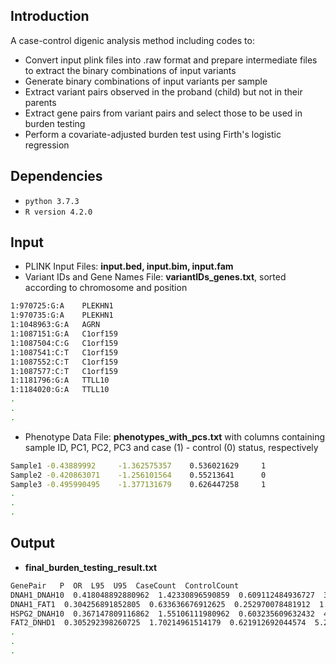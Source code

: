 ## Introduction
A case-control digenic analysis method including codes to:
- Convert input plink files into .raw format and prepare intermediate files to extract the binary combinations of input variants
- Generate binary combinations of input variants per sample
- Extract variant pairs observed in the proband (child) but not in their parents
- Extract gene pairs from variant pairs and select those to be used in burden testing
- Perform a covariate-adjusted burden test using Firth's logistic regression

## Dependencies
- `python 3.7.3`
- `R version 4.2.0`

## Input
- PLINK Input Files: **input.bed, input.bim, input.fam**
- Variant IDs and Gene Names File: **variantIDs_genes.txt**, sorted according to chromosome and position
```sh
1:970725:G:A    PLEKHN1
1:970735:G:A    PLEKHN1
1:1048963:G:A   AGRN
1:1087151:G:A   C1orf159
1:1087504:C:G   C1orf159
1:1087541:C:T   C1orf159
1:1087552:C:T   C1orf159
1:1087577:C:T   C1orf159
1:1181796:G:A   TTLL10
1:1184020:G:A   TTLL10
.
.
.
```
- Phenotype Data File: **phenotypes_with_pcs.txt** with columns containing sample ID, PC1, PC2, PC3 and case (1) - control (0) status, respectively

```sh
Sample1 -0.43889992     -1.362575357    0.536021629     1
Sample2 -0.420863071    -1.256101564    0.55213641      0
Sample3 -0.495990495    -1.377131679    0.626447258     1
.
.
.
```

## Output
- **final_burden_testing_result.txt**

```sh
GenePair   P  OR  L95  U95  CaseCount  ControlCount
DNAH1_DNAH10  0.418048892880962  1.42330896590859  0.609112484936727  3.51712165598446  6  5
DNAH1_FAT1  0.304256891852805  0.633636676912625  0.252970078481912  1.51006718098772  3  20
HSPG2_DNAH10  0.367147809116862  1.55106111980962  0.603235609632432  4.35220944565729  9  4
FAT2_DNHD1  0.305292398260725  1.70214961514179  0.621912692044574  5.20803707504133  12  10
.
.
.
```

